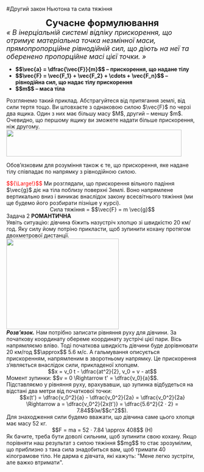 #Другий закон Ньютона та сила тяжiння

<div align="center"><span class="p1"><b><font size="5">Сучасне формулювання</font></b></span></div>

<div class="space"><font size="4"><i>« В iнерцiальнiй системi вiдлiку прискорення, що отримує матерiальна точка незмiнної маси, прямопропорцiйне рiвнодiйнiй сил, що дiють на неї та оберенено пропорцiйне масi цiєї точки. »</i></font></div>

<ul>
<li>
<div class="space"><span class="p1"><b>$$\vec{a} = \dfrac{\vec{F}}{m}$$ – прискорення, що надане тiлу</b></span></div>
</li>
<li>
<div class="space"><span class="p1"><b>$$\vec{F} = \vec{F_1} + \vec{F_2} + \cdots + \vec{F_n}$$ – рiвнодiйна сил, що надає тiлу прискорення</b></span></div>
</li>
<li>
<span class="p1"><b>$$m$$ – маса тiла</b></span>
</li>
</ul>

<div class="space">Розглянемо такий приклад. Абстрагуйтеся вiд притягання землi, вiд сили тертя тощо. Ви штовхаєте з однаковою силою $\vec{F}$ по черзi два ящика. Один з них має бiльшу масу $M$, другий – меншу $m$. Очевидно, що першому ящику ви зможете надати  бiльше прискорення, нiж другому.</div>

<div class="space"><img class="image" width="460" height="70" src="https://rawgit.com/chudaol/ed-era-book-physics/master/images/chapter_4/7.png"></div>

Обов’язковим для розумiння також є те, що прискорення, яке надане тiлу спiвпадає по напрямку з рiвнодiйною силою.

<div class="p3"><font color="red">$${\Large!}$$</font> Ми розглядали, що прискорення вiльного падiння $\vec{g}$ дiє на тiла поблизу поверхнi Землi. Воно напрямлене вертикально вниз i виникає внаслiдок закону всесвiтнього тяжiння (ми ще будемо його розбирати пiзнiше у курсi).</div>

<div align="center" class="space"><span class="p1">Сила тяжiння = $$\vec{F} = m \vec{g}$$</span></div>

<div class="task-wrap">
<span class="task">Задача 2</span> <b>РОМАНТИЧНА</b>
<div class="task-text">
<div class="space">Уявiть ситуацiю: дiвчина бiжить назустрiч хлопцю зi швидкiстю 20 км/год. Яку силу йому потрiно прикласти, щоб зупинити кохану протягом двохметрової дистанцiї.</div>

<div class="space"><img class="image" width="295" height="237" src="https://rawgit.com/chudaol/ed-era-book-physics/master/images/chapter_4/8.png"></div>

<div class="space"><b><i>Розв’язок.</i></b> Нам потрiбно записати рiвняння руху для дiвчини. За початкову координату обереме координату зустрiчi цiєї пари. Вiсь напрямляємо влiво. Тодi початкова швидкiсть дiвчини буде дорiвнювати 20 км/год $$\approx$$ 5.6 м/с. А гальмування описується прискоренням, напрямленим в зворотньому напрямку. Це прискорення з’являється внаслiдок сили, прикладеної хлопцем.</div>
<div class="space" align="center">$$x = v_0 t - \dfrac{at^2}{2}, v_0 = v - at$$</div>
Момент зупинки: $$v = 0 \Rightarrow t' = \dfrac{v_0}{a}$$.

<div class="space">Пiдставляємо у рiвняння руху, врахувавши, що зупинка вiдбудеться на вiдстанi
два метри вiд початкової точки:</div>
<div class="space" align="center">$$x(t') = \dfrac{v_0^2}{a} - \dfrac{v_0^2}{2a} = \dfrac{v_0^2}{2a} \Rightarrow a = \dfrac{v_0^2}{2x(t')} = \dfrac{5.6^2}{2 · 2} = 7.84$$(м/$$c^2$$).</div>
<div class="space">Для знаходження сили будемо вважати, що дiвчина саме цього хлопця має масу 52 кг.</div>
<div class="space" align="center">$$F = ma = 52 · 7.84 \approx 408$$ (H)</div>
Як бачите, треба бути доволi сильним, щоб зупинити свою кохану. Якщо порiвняти наш результат з силою тяжiння $$mg$$ то стає зрозумiлим, що приблизно з така сила знадобиться вам, щоб тримати 40 кiлограмове тiло. Не дарма є дiвчата, якi кажуть: "Мене легко зустрiти, але важко втримати".
</div>
</div>

